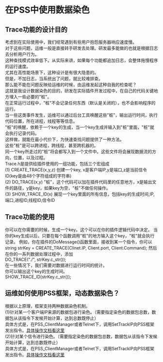 # 在PSS中使用数据染色  

## Trace功能的设计目的  

考虑到在实际使用中，我们经常遇到有些用户抱怨服务器响应速度慢。  
对于这些问题，运维一般是直接转手研发去处理。研发最多能做的也就是根据日志去分析用户行为。  
这种查找模式效率低下。从实际来讲，如果每个功能都追加日志，会整体拖慢程序的运行速度。  
尤其在高性能场景下，这种设计是有很大隐患的。   
但是，不加日志，当系统出了问题，就比较难排查。   
那么能不能在问题反映给运维的时候，由运维发起这种自我的检查呢？  
这就是我设计数据染色的目的，研发在实际插件开发过程中，在自己的代码关键地方埋入一些必要的"桩"。  
在正常运行过程中，"桩"不会记录任何东西（默认是关闭的），也不会影响程序的运行。  
当一些这类事件发生，运维可以通过后台工具唤醒这些"桩"，输出运行时间，执行代码位置，所在进程，线程等等信息。  
"桩"的唤醒，依赖于一个key的生成，当一个key生成并输入到"桩"里面，"桩"就会执行记录代码。  
这样做，就能在最小代价下，为快速查找问题提供了一种方法。  
这些"桩"是可以跨进程，跨线程，甚至跨机器的。  
同一个key所走过的"桩"将会都写入到一个文件中。这些文件将会展现数据流的方向，位置，以及过程。  
Trace.h是提供给插件使用的一组功能，包括三个宏组成  
(1) CREATE_TRACE(x,y,z) 创建一个key, x是客户端IP,y是端口,z是当前信令ID(key是由48个字符组成的字符串)  
(2) DO_TRACE(x,y) "桩"，这个代码可以加在插件代码里的任意地方，x是输出文件的路径，y是key，如果key为空，"桩"不做任何操作。  
(3) SHOW_TRACE_ID(x) 展现一个key里面的所有信息，包括key的生成时间,IP,端口,进程ID,线程ID,信令ID  

## Trace功能的使用

你可以在你需要的时候，生成一个key。这个可以在你的插件逻辑代码中决定。
当你的key生成以后，只要在每个函数调用"桩"的地方输入这个key，"桩"就会执行记录。
例如，你在插件的DoMessage()函数里面，接收到某一个指令，你可以  
string strKey = CREATE_TRACE(Clinet.IP, Client.port, Client.Command);
然后在你的一系列数据处理过程中，添加  
DO_TRACE("./", strKey.c_str());  
在一些情况下，我们需要对数据进行运行时间的统计。  
你可以输出这个key的生成时间。  
SHOW_TRACE_ID(strKey.c_str());  

## 运维如何使用PSS框架，动态数据染色？

根据以上原理，框架支持两种数据染色机制。  
(1)针对某一个客户端IP来源的数据包进行染色。（需要指定染色的数据包总数，数据包从该指令下发候开始计算，达到总数既停止）  
具体方式是，在PSS_ClientManager或者Telnet下，调用SetTrackIP向PSS框架发出指令。[具体操作文档看这里](command.md)  
(2)针对某个信令进行染色。（需要指定染色的数据包总数，数据包从该指令下发候开始计算，达到总数既停止）  
具体方式是，在PSS_ClientManager或者Telnet下，调用SetTrackIP向PSS框架发出指令。[具体操作文档看这里](command.md)  